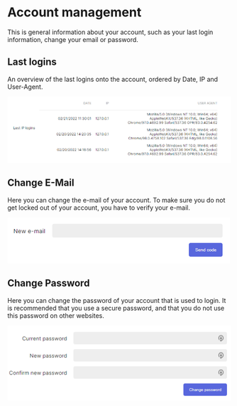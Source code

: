 # Account management

This is general information about your account, such as your last login information, change your email or password.

## Last logins
An overview of the last logins onto the account, ordered by Date, IP and User-Agent.

![Last Logins](lastloginsbyip.PNG)

## Change E-Mail
Here you can change the e-mail of your account. To make sure you do not get locked out of your account, you have to verify your e-mail.

![Change E-Mail](changemail.PNG)

## Change Password
Here you can change the password of your account that is used to login. It is recommended that you use a secure password, and that you do not use this password on other websites.

![Change Password](changepassword.PNG)

